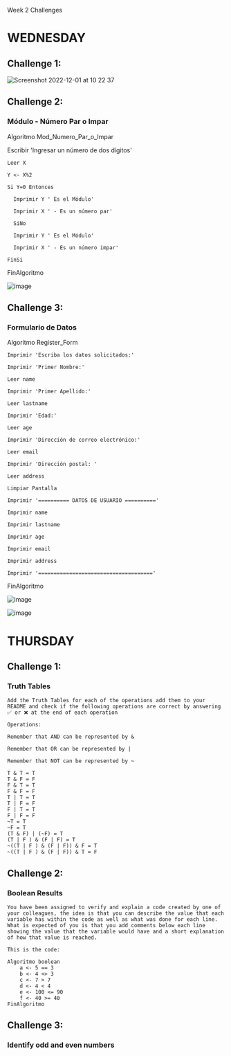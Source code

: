 Week 2 Challenges

# WEDNESDAY

## Challenge 1:
![Screenshot 2022-12-01 at 10 22 37](https://user-images.githubusercontent.com/117490820/205112016-030da876-7a7e-44d7-8cca-ba1df3399e45.png)


## Challenge 2:
### Módulo - Número Par o Impar

Algoritmo Mod_Numero_Par_o_Impar
	
  Escribir 'Ingresar un número de dos dígitos'
	
    Leer X
	
    Y <- X%2
	
    Si Y=0 Entonces
	
      Imprimir Y ' Es el Módulo'
	
      Imprimir X ' - Es un número par'
	
      SiNo
	
      Imprimir Y ' Es el Módulo'
	
      Imprimir X ' - Es un número impar'
	
    FinSi

FinAlgoritmo

![image](https://user-images.githubusercontent.com/117490820/205112302-ba346937-b5f6-46dc-91bf-d38a58e6a096.png)


## Challenge 3:
### Formulario de Datos

Algoritmo Register_Form
	
    Imprimir 'Escriba los datos solicitados:'

    Imprimir 'Primer Nombre:'

    Leer name

    Imprimir 'Primer Apellido:'

    Leer lastname

    Imprimir 'Edad:'

    Leer age

    Imprimir 'Dirección de correo electrónico:'

    Leer email

    Imprimir 'Dirección postal: '

    Leer address

    Limpiar Pantalla

    Imprimir '========== DATOS DE USUARIO =========='

    Imprimir name

    Imprimir lastname

    Imprimir age

    Imprimir email

    Imprimir address

    Imprimir '====================================='
	
FinAlgoritmo

![image](https://user-images.githubusercontent.com/117490820/205112640-526b72a8-3198-45e3-b8c5-d648acceacea.png)

![image](https://user-images.githubusercontent.com/117490820/205112735-1c3fa22c-6063-4791-84cb-7946e7d0fc02.png)


# THURSDAY

## Challenge 1:

### Truth Tables

	Add the Truth Tables for each of the operations add them to your README and check if the following operations are correct by answering ✅ or ❌ at the end of each operation

	Operations:

	Remember that AND can be represented by &

	Remember that OR can be represented by |

	Remember that NOT can be represented by ~

	T & T = T
	T & F = F
	F & T = T
	F & F = F
	T | T = T
	T | F = F
	F | T = T
	F | F = F
	~T = T
	~F = T
	(T & F) | (~F) = T
	(T | F ) & (F | F) = T
	~((T | F ) & (F | F)) & F = T
	~((T | F ) & (F | F)) & T = F

## Challenge 2:

### Boolean Results

	You have been assigned to verify and explain a code created by one of your colleagues, the idea is that you can describe the value that each variable has within the code as well as what was done for each line. What is expected of you is that you add comments below each line showing the value that the variable would have and a short explanation of how that value is reached.

	This is the code:

	Algoritmo boolean
		a <- 5 == 3
		b <- 4 <> 3
		c <- 7 > 7
		d <- 4 < 4
		e <- 100 <= 90
		f <- 40 >= 40
	FinAlgoritmo

## Challenge 3:

### Identify odd and even numbers

